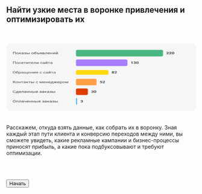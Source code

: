 <br>
<br>

## Найти узкие места в воронке привлечения и оптимизировать их

<br>
<br>

<img src="1ScreenImage.png" alt="" width="100%" height="180px"/>

<br>
<br>

Расскажем, откуда взять данные, как собрать их в воронку. Зная каждый этап пути клиента и конверсию переходов между ними, вы сможете увидеть, какие рекламные кампании и бизнес-процессы приносят прибыль, а какие пока подбуксовывают и требуют оптимизации.

<br>
<br>

<button b_to="/demo/weakplaces/2Screen.md" b_type="fill" b_theme="primary">Начать</button>
